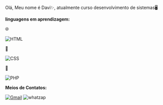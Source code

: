 Olá, Meu nome é Davi✨, 
    atualmente curso desenvolvimento de sistemas🖥️

**linguagens em aprendizagem:**

🌐

![HTML](https://img.shields.io/badge/HTML5-E34F26?style=for-the-badge&logo=html5&logoColor=white)

🌟

![CSS](https://img.shields.io/badge/CSS3-1572B6?style=for-the-badge&logo=css3&logoColor=white)

📁

![PHP](	https://img.shields.io/badge/PHP-777BB4?style=for-the-badge&logo=php&logoColor=white)

**Meios de Contatos:**

[![Gmail](https://img.shields.io/badge/Gmail-D14836?style=for-the-badge&logo=gmail&logoColor=white)](mailto:davirodmedeiros1@gmail.com?subject=contato+github)
![whatzap](https://img.shields.io/badge/WhatsApp-25D366?style=for-the-badge&logo=whatsapp&logoColor=white)



